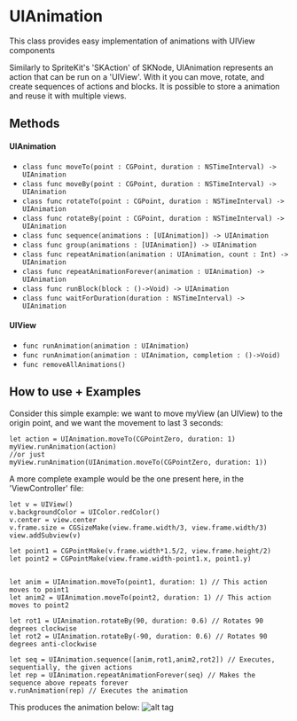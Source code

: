 # UIAnimation
This class provides easy implementation of animations with UIView components

Similarly to SpriteKit's 'SKAction' of SKNode, UIAnimation represents an action that can be run on a 'UIView'. With it you can move, rotate, and create sequences of actions and blocks. It is possible to store a animation and reuse it with multiple views.

## Methods
#### UIAnimation
* `class func moveTo(point : CGPoint, duration : NSTimeInterval) -> UIAnimation`
* `class func moveBy(point : CGPoint, duration : NSTimeInterval) -> UIAnimation`
* `class func rotateTo(point : CGPoint, duration : NSTimeInterval) -> UIAnimation`
* `class func rotateBy(point : CGPoint, duration : NSTimeInterval) -> UIAnimation`
* `class func sequence(animations : [UIAnimation]) -> UIAnimation`
* `class func group(animations : [UIAnimation]) -> UIAnimation`
* `class func repeatAnimation(animation : UIAnimation, count : Int) -> UIAnimation`
* `class func repeatAnimationForever(animation : UIAnimation) -> UIAnimation`
* `class func runBlock(block : ()->Void) -> UIAnimation`
* `class func waitForDuration(duration : NSTimeInterval) -> UIAnimation`

#### UIView
* `func runAnimation(animation : UIAnimation)`
* `func runAnimation(animation : UIAnimation, completion : ()->Void)`
* `func removeAllAnimations()`

## How to use + Examples
Consider this simple example: we want to move myView (an UIView) to the origin point, and we want the movement to last 3 seconds:
```
let action = UIAnimation.moveTo(CGPointZero, duration: 1)
myView.runAnimation(action)
//or just
myView.runAnimation(UIAnimation.moveTo(CGPointZero, duration: 1))
```
A more complete example would be the one present here, in the 'ViewController' file:
```
let v = UIView()
v.backgroundColor = UIColor.redColor()
v.center = view.center
v.frame.size = CGSizeMake(view.frame.width/3, view.frame.width/3)
view.addSubview(v)
        
let point1 = CGPointMake(v.frame.width*1.5/2, view.frame.height/2)
let point2 = CGPointMake(view.frame.width-point1.x, point1.y)
        
        
let anim = UIAnimation.moveTo(point1, duration: 1) // This action moves to point1
let anim2 = UIAnimation.moveTo(point2, duration: 1) // This action moves to point2
        
let rot1 = UIAnimation.rotateBy(90, duration: 0.6) // Rotates 90 degrees clockwise
let rot2 = UIAnimation.rotateBy(-90, duration: 0.6) // Rotates 90 degrees anti-clockwise
        
let seq = UIAnimation.sequence([anim,rot1,anim2,rot2]) // Executes, sequentially, the given actions
let rep = UIAnimation.repeatAnimationForever(seq) // Makes the sequence above repeats forever
v.runAnimation(rep) // Executes the animation
```
This produces the animation below:
![alt tag](https://cloud.githubusercontent.com/assets/9408934/14170897/684dd170-f706-11e5-97d9-240e5f9f19fb.gif)
